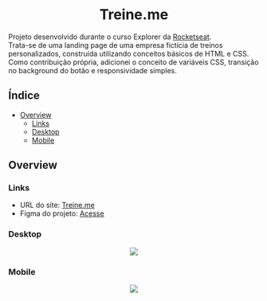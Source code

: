 <h1 align="center">
	Treine.me
</h1>

Projeto desenvolvido durante o curso Explorer da <a href="https://www.rocketseat.com.br">Rocketseat</a>.  
Trata-se de uma landing page de uma empresa fictícia de treinos personalizados, construída utilizando conceitos básicos de HTML e CSS.  
Como contribuição própria, adicionei o conceito de variáveis CSS, transição no background do botão e responsividade simples.

## Índice

- [Overview](#overview)
  - [Links](#links)
  - [Desktop](#desktop)
  - [Mobile](#mobile)

## Overview

### Links

- URL do site: [Treine.me](https://larissa-pinheiro.github.io/explorer-treine.me/)
- Figma do projeto: [Acesse](https://www.figma.com/file/7pZePhp06MQlrgNA8wIQY7/Explorer---Projeto-02-(Copy)?node-id=1%3A5)

### Desktop

<div align="center">
 <img src="https://cdn.discordapp.com/attachments/1004504690974801981/1016761401194336388/Treineme-desktop.png">
</div>

### Mobile

<div align="center">
 <img src="https://cdn.discordapp.com/attachments/1004504690974801981/1016765160905523230/Treineme-mobile.png">
</div>

